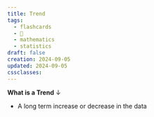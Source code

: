 ```yaml
---
title: Trend
tags:
  - flashcards
  - 🌱
  - mathematics
  - statistics
draft: false
creation: 2024-09-05
updated: 2024-09-05
cssclasses: 
---
```

**What is a Trend**
↓
- A long term increase or decrease in the data
<!--SR:!2024-12-21,14,290-->
